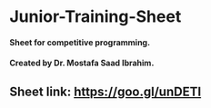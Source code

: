 # Junior-Training-Sheet
#### Sheet for competitive programming.
#### Created by Dr. Mostafa Saad Ibrahim.
## Sheet link: https://goo.gl/unDETI
